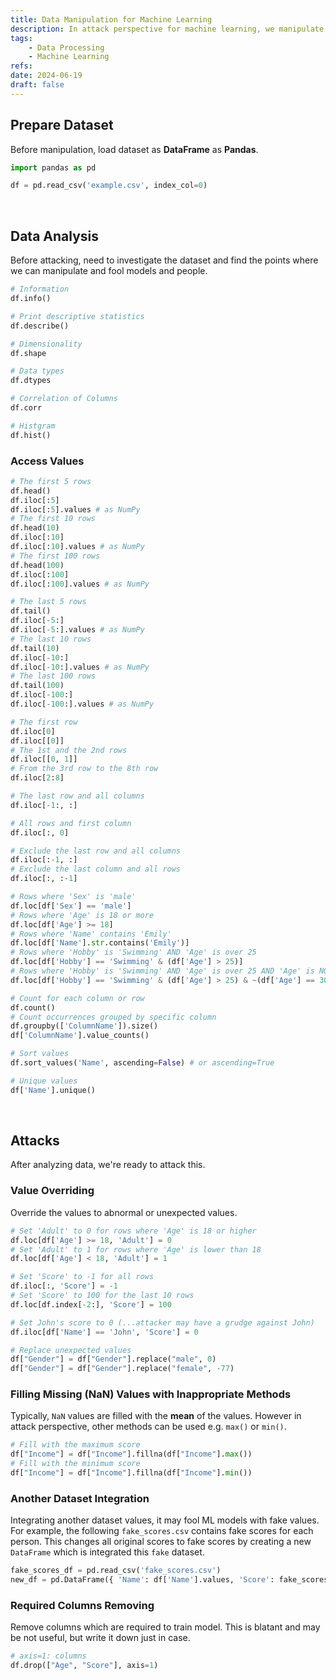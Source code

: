 ```yaml
---
title: Data Manipulation for Machine Learning
description: In attack perspective for machine learning, we manipulate dataset values to unexpected ones. This may destroy the performance of ML models by inserting inappropriate (or nonsense) values. However, to achieve this, we need permission to access the training dataset.  
tags: 
    - Data Processing
    - Machine Learning
refs:
date: 2024-06-19
draft: false
---
```


## Prepare Dataset

Before manipulation, load dataset as **DataFrame** as **Pandas**.

```py
import pandas as pd

df = pd.read_csv('example.csv', index_col=0)
```

<br />

## Data Analysis

Before attacking, need to investigate the dataset and find the points where we can manipulate and fool models and people.

```py
# Information
df.info()

# Print descriptive statistics
df.describe()

# Dimensionality
df.shape

# Data types
df.dtypes

# Correlation of Columns
df.corr

# Histgram
df.hist()
```

### Access Values

```py
# The first 5 rows
df.head()
df.iloc[:5]
df.iloc[:5].values # as NumPy
# The first 10 rows
df.head(10)
df.iloc[:10]
df.iloc[:10].values # as NumPy
# The first 100 rows
df.head(100)
df.iloc[:100]
df.iloc[:100].values # as NumPy

# The last 5 rows
df.tail()
df.iloc[-5:]
df.iloc[-5:].values # as NumPy
# The last 10 rows
df.tail(10)
df.iloc[-10:]
df.iloc[-10:].values # as NumPy
# The last 100 rows
df.tail(100)
df.iloc[-100:]
df.iloc[-100:].values # as NumPy

# The first row
df.iloc[0]
df.iloc[[0]]
# The 1st and the 2nd rows
df.iloc[[0, 1]]
# From the 3rd row to the 8th row
df.iloc[2:8]

# The last row and all columns
df.iloc[-1:, :]

# All rows and first column
df.iloc[:, 0]

# Exclude the last row and all columns
df.iloc[:-1, :]
# Exclude the last column and all rows
df.iloc[:, :-1]

# Rows where 'Sex' is 'male'
df.loc[df['Sex'] == 'male']
# Rows where 'Age' is 18 or more
df.loc[df['Age'] >= 18]
# Rows where 'Name' contains 'Emily'
df.loc[df['Name'].str.contains('Emily')]
# Rows where 'Hobby' is 'Swimming' AND 'Age' is over 25
df.loc[df['Hobby'] == 'Swimming' & (df['Age'] > 25)]
# Rows where 'Hobby' is 'Swimming' AND 'Age' is over 25 AND 'Age' is NOT 30
df.loc[df['Hobby'] == 'Swimming' & (df['Age'] > 25) & ~(df['Age'] == 30)]

# Count for each column or row
df.count()
# Count occurrences grouped by specific column
df.groupby(['ColumnName']).size()
df['ColumnName'].value_counts()

# Sort values
df.sort_values('Name', ascending=False) # or ascending=True

# Unique values
df['Name'].unique()
```

<br />

## Attacks

After analyzing data, we're ready to attack this.

### Value Overriding

Override the values to abnormal or unexpected values.

```py
# Set 'Adult' to 0 for rows where 'Age' is 18 or higher
df.loc[df['Age'] >= 18, 'Adult'] = 0
# Set 'Adult' to 1 for rows where 'Age' is lower than 18
df.loc[df['Age'] < 18, 'Adult'] = 1

# Set 'Score' to -1 for all rows
df.iloc[:, 'Score'] = -1
# Set 'Score' to 100 for the last 10 rows
df.loc[df.index[-2:], 'Score'] = 100

# Set John's score to 0 (...attacker may have a grudge against John)
df.iloc[df['Name'] == 'John', 'Score'] = 0

# Replace unexpected values
df["Gender"] = df["Gender"].replace("male", 0)
df["Gender"] = df["Gender"].replace("female", -77)
```

### Filling Missing (NaN) Values with Inappropriate Methods

Typically, `NaN` values are filled with the **mean** of the values. However in attack perspective, other methods can be used e.g. `max()` or `min()`.

```py
# Fill with the maximum score
df["Income"] = df["Income"].fillna(df["Income"].max())
# Fill with the minimum score
df["Income"] = df["Income"].fillna(df["Income"].min())
```

### Another Dataset Integration

Integrating another dataset values, it may fool ML models with fake values.  
For example, the following `fake_scores.csv` contains fake scores for each person. This changes all original scores to fake scores by creating a new `DataFrame` which is integrated this `fake` dataset.

```py
fake_scores_df = pd.read_csv('fake_scores.csv')
new_df = pd.DataFrame({ 'Name': df['Name'].values, 'Score': fake_scores_df['Score'].values })
```

### Required Columns Removing

Remove columns which are required to train model. This is blatant and may be not useful, but write it down just in case.

```py
# axis=1: columns
df.drop(["Age", "Score"], axis=1)
```
